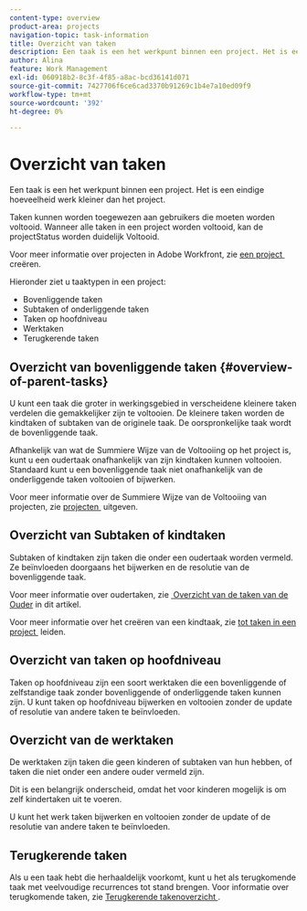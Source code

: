 ```yaml
---
content-type: overview
product-area: projects
navigation-topic: task-information
title: Overzicht van taken
description: Een taak is een het werkpunt binnen een project. Het is een eindige hoeveelheid werk kleiner dan het project.
author: Alina
feature: Work Management
exl-id: 060918b2-8c3f-4f85-a8ac-bcd36141d071
source-git-commit: 7427706f6ce6cad3370b91269c1b4e7a10ed09f9
workflow-type: tm+mt
source-wordcount: '392'
ht-degree: 0%

---
```


# Overzicht van taken

<!-- Audited: 01/2024 -->

Een taak is een het werkpunt binnen een project. Het is een eindige hoeveelheid werk kleiner dan het project.

Taken kunnen worden toegewezen aan gebruikers die moeten worden voltooid. Wanneer alle taken in een project worden voltooid, kan de projectStatus worden duidelijk Voltooid.

Voor meer informatie over projecten in Adobe Workfront, zie [&#x200B; een project &#x200B;](../../../manage-work/projects/create-projects/create-project.md) creëren.

Hieronder ziet u taaktypen in een project:

* Bovenliggende taken
* Subtaken of onderliggende taken
* Taken op hoofdniveau
* Werktaken
* Terugkerende taken

## Overzicht van bovenliggende taken  {#overview-of-parent-tasks}

U kunt een taak die groter in werkingsgebied in verscheidene kleinere taken verdelen die gemakkelijker zijn te voltooien. De kleinere taken worden de kindtaken of subtaken van de originele taak. De oorspronkelijke taak wordt de bovenliggende taak.

Afhankelijk van wat de Summiere Wijze van de Voltooiing op het project is, kunt u een oudertaak onafhankelijk van zijn kindtaken kunnen voltooien. Standaard kunt u een bovenliggende taak niet onafhankelijk van de onderliggende taken voltooien of bijwerken.

Voor meer informatie over de Summiere Wijze van de Voltooiing van projecten, zie [&#x200B; projecten &#x200B;](../../../manage-work/projects/manage-projects/edit-projects.md) uitgeven.

## Overzicht van Subtaken of kindtaken

Subtaken of kindtaken zijn taken die onder een oudertaak worden vermeld. Ze beïnvloeden doorgaans het bijwerken en de resolutie van de bovenliggende taak.

Voor meer informatie over oudertaken, zie [&#x200B; Overzicht van de taken van de Ouder &#x200B;](#overview-of-parent-tasks) in dit artikel.

Voor meer informatie over het creëren van een kindtaak, zie [&#x200B; tot taken in een project &#x200B;](../../../manage-work/tasks/create-tasks/create-tasks-in-project.md) leiden.

## Overzicht van taken op hoofdniveau

Taken op hoofdniveau zijn een soort werktaken die een bovenliggende of zelfstandige taak zonder bovenliggende of onderliggende taken kunnen zijn. U kunt taken op hoofdniveau bijwerken en voltooien zonder de update of resolutie van andere taken te beïnvloeden.

## Overzicht van de werktaken

De werktaken zijn taken die geen kinderen of subtaken van hun hebben, of taken die niet onder een andere ouder vermeld zijn.

Dit is een belangrijk onderscheid, omdat het voor kinderen mogelijk is om zelf kindertaken uit te voeren.

U kunt het werk taken bijwerken en voltooien zonder de update of de resolutie van andere taken te beïnvloeden.

## Terugkerende taken

Als u een taak hebt die herhaaldelijk voorkomt, kunt u het als terugkomende taak met veelvoudige recurrences tot stand brengen. Voor informatie over terugkomende taken, zie [&#x200B; Terugkerende takenoverzicht &#x200B;](../../../manage-work/tasks/manage-tasks/recurring-tasks-overview.md).

